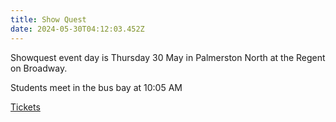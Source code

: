 ```yaml
---
title: Show Quest
date: 2024-05-30T04:12:03.452Z
---
```

Showquest event day is Thursday 30 May in Palmerston North at the Regent on Broadway.  

Students meet in the bus bay at 10:05 AM

[Tickets](https://premier.ticketek.co.nz/shows/Show.aspx?sh=BSHOWQ24)
